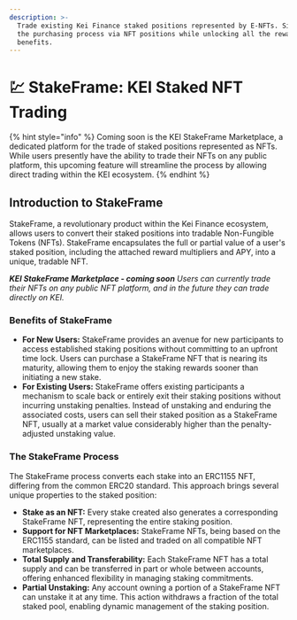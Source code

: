 ```yaml
---
description: >-
  Trade existing Kei Finance staked positions represented by E-NFTs. Simplify
  the purchasing process via NFT positions while unlocking all the reward
  benefits.
---
```


# 💹 StakeFrame: KEI Staked NFT Trading

{% hint style="info" %}
Coming soon is the KEI StakeFrame Marketplace, a dedicated platform for the trade of staked positions represented as NFTs. While users presently have the ability to trade their NFTs on any public platform, this upcoming feature will streamline the process by allowing direct trading within the KEI ecosystem.
{% endhint %}

## **Introduction to StakeFrame**

StakeFrame, a revolutionary product within the Kei Finance ecosystem, allows users to convert their staked positions into tradable Non-Fungible Tokens (NFTs). StakeFrame encapsulates the full or partial value of a user's staked position, including the attached reward multipliers and APY, into a unique, tradable NFT.

_**KEI StakeFrame Marketplace - coming soon** Users can currently trade their NFTs on any public NFT platform, and in the future they can trade directly on KEI._

### **Benefits of StakeFrame**

* **For New Users:** StakeFrame provides an avenue for new participants to access established staking positions without committing to an upfront time lock. Users can purchase a StakeFrame NFT that is nearing its maturity, allowing them to enjoy the staking rewards sooner than initiating a new stake.
* **For Existing Users:** StakeFrame offers existing participants a mechanism to scale back or entirely exit their staking positions without incurring unstaking penalties. Instead of unstaking and enduring the associated costs, users can sell their staked position as a StakeFrame NFT, usually at a market value considerably higher than the penalty-adjusted unstaking value.

### **The StakeFrame Process**

The StakeFrame process converts each stake into an ERC1155 NFT, differing from the common ERC20 standard. This approach brings several unique properties to the staked position:

* **Stake as an NFT:** Every stake created also generates a corresponding StakeFrame NFT, representing the entire staking position.
* **Support for NFT Marketplaces:** StakeFrame NFTs, being based on the ERC1155 standard, can be listed and traded on all compatible NFT marketplaces.
* **Total Supply and Transferability:** Each StakeFrame NFT has a total supply and can be transferred in part or whole between accounts, offering enhanced flexibility in managing staking commitments.
* **Partial Unstaking:** Any account owning a portion of a StakeFrame NFT can unstake it at any time. This action withdraws a fraction of the total staked pool, enabling dynamic management of the staking position.


